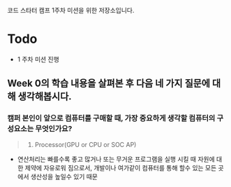 코드 스타터 캠프 1주차 미션을 위한 저장소입니다.

# Todo

- 1 주차 미션 진행

## Week 0의 학습 내용을 살펴본 후 다음 네 가지 질문에 대해 생각해봅시다.

### 캠퍼 본인이 앞으로 컴퓨터를 구매할 때, 가장 중요하게 생각할 컴퓨터의 구성요소는 무엇인가요?

> 1. Processor(GPU or CPU or SOC AP)

- 연산처리는 빠를수록 좋고 많거나 또는 무거운 프로그램을 실행 시킬 때 자원에 대한 제약에 자유로워 짐으로서, 개발이나 여가같이 컴퓨터를 통해 할수 있는 모든 곳에서 생산성을 높일수 있기 때문

